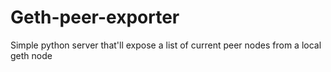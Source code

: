 # Geth-peer-exporter
Simple python server that'll expose a list of current peer nodes from a local geth node
